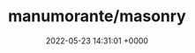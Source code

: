 ---
title: "manumorante/masonry"
link: "https://github.com/manumorante/masonry"
date: "2022-05-23 14:31:01 +0000"
description: "pure css masonry"
category: "github"
---